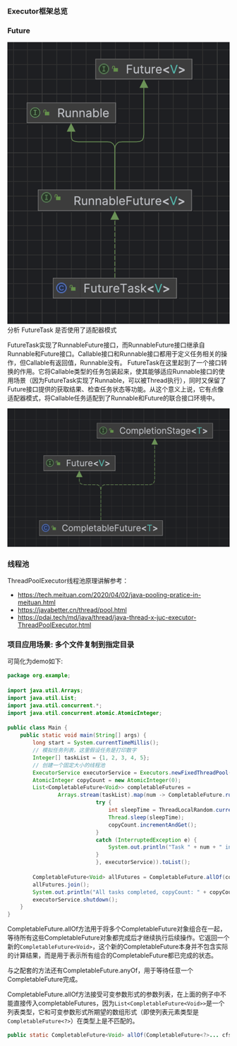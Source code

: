 
### Executor框架总览

### Future
![future1](./imgs/future1.jpg)
分析 FutureTask 是否使用了适配器模式

FutureTask实现了RunnableFuture接口，而RunnableFuture接口继承自Runnable和Future接口。Callable接口和Runnable接口都用于定义任务相关的操作，但Callable有返回值，Runnable没有。
FutureTask在这里起到了一个接口转换的作用。它将Callable类型的任务包装起来，使其能够适应Runnable接口的使用场景（因为FutureTask实现了Runnable，可以被Thread执行），同时又保留了Future接口提供的获取结果、检查任务状态等功能。从这个意义上说，它有点像适配器模式，将Callable任务适配到了Runnable和Future的联合接口环境中。

![future2](./imgs/future2.jpg)

### 线程池
ThreadPoolExecutor线程池原理讲解参考：

- https://tech.meituan.com/2020/04/02/java-pooling-pratice-in-meituan.html
- https://javabetter.cn/thread/pool.html
- https://pdai.tech/md/java/thread/java-thread-x-juc-executor-ThreadPoolExecutor.html
### 项目应用场景: 多个文件复制到指定目录
可简化为demo如下:
```java
package org.example;

import java.util.Arrays;
import java.util.List;
import java.util.concurrent.*;
import java.util.concurrent.atomic.AtomicInteger;

public class Main {
    public static void main(String[] args) {
        long start = System.currentTimeMillis();
        // 模拟任务列表，这里假设任务是打印数字
        Integer[] taskList = {1, 2, 3, 4, 5};
        // 创建一个固定大小的线程池
        ExecutorService executorService = Executors.newFixedThreadPool(3);
        AtomicInteger copyCount = new AtomicInteger(0);
        List<CompletableFuture<Void>> completableFutures =
                Arrays.stream(taskList).map(num -> CompletableFuture.runAsync(() -> {
                            try {
                                int sleepTime = ThreadLocalRandom.current().nextInt(1000, 3001);
                                Thread.sleep(sleepTime);
                                copyCount.incrementAndGet();
                            }
                            catch (InterruptedException e) {
                                System.out.println("Task " + num + " interrupted");
                            }
                            }, executorService)).toList();
                    
        CompletableFuture<Void> allFutures = CompletableFuture.allOf(completableFutures.toArray(new CompletableFuture[0]));
        allFutures.join();
        System.out.println("All tasks completed, copyCount: " + copyCount.get() + " cost time: " + (System.currentTimeMillis() - start));
        executorService.shutdown();
    }
}
```
CompletableFuture.allOf方法用于将多个CompletableFuture对象组合在一起，等待所有这些CompletableFuture对象都完成后才继续执行后续操作。它返回一个新的`CompletableFuture<Void>`，这个新的CompletableFuture本身并不包含实际的计算结果，而是用于表示所有组合的CompletableFuture都已完成的状态。

与之配套的方法还有CompletableFuture.anyOf，用于等待任意一个CompletableFuture完成。

CompletableFuture.allOf方法接受可变参数形式的参数列表，在上面的例子中不能直接传入completableFutures，因为`List<CompletableFuture<Void>>`是一个列表类型，它和可变参数形式所期望的数组形式（即使列表元素类型是`CompletableFuture<?>`）在类型上是不匹配的。
```java
public static CompletableFuture<Void> allOf(CompletableFuture<?>... cfs)
```


